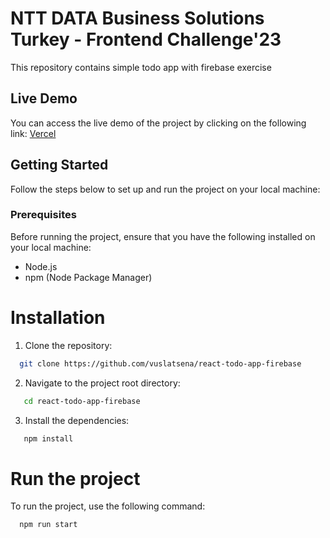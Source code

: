 # NTT DATA Business Solutions Turkey - Frontend Challenge'23

This repository contains simple todo app with firebase exercise

## Live Demo

You can access the live demo of the project by clicking on the following link: [Vercel](https://react-todo-app-firebase.vercel.app/)


## Getting Started

Follow the steps below to set up and run the project on your local machine:

### Prerequisites

Before running the project, ensure that you have the following installed on your local machine:

- Node.js
- npm (Node Package Manager)

# Installation

1. Clone the repository:

```bash
  git clone https://github.com/vuslatsena/react-todo-app-firebase
```

2. Navigate to the project root directory:
```bash
   cd react-todo-app-firebase
```
3. Install the dependencies:
```bash
   npm install
```
# Run the project

To run the project, use the following command:
```bash
  npm run start
```